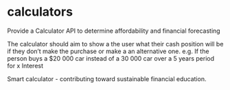 # calculators
Provide a Calculator API to determine affordability and financial forecasting  

The calculator should aim to show a the user what their cash position will be if they don’t make the purchase or make a an alternative one. e.g. If the person buys a $20 000 car instead of a 30 000 car over a 5 years period for x Interest    

Smart calculator - contributing toward sustainable financial education.
